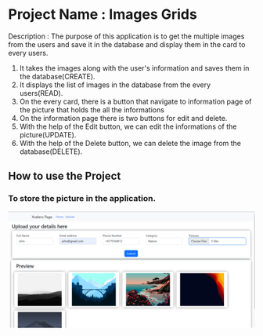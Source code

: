 # Project Name : Images Grids

Description : The purpose of this application is to get the multiple images from the users and save it in the database and display them in the card to every users.

1. It takes the images along with the user's information and saves them in the database(CREATE).
2. It displays the list of images in the database from the every users(READ).
3. On the every card, there is a button that navigate to information page of the picture that holds the all the informations
4. On the information page there is two buttons for edit and delete.
5. With the help of the Edit button, we can edit the informations of the picture(UPDATE).
6. With the help of the Delete button, we can delete the image from the database(DELETE).

## How to use the Project

### To store the picture in the application.

<img src ="/snaps/save multiple images.PNG">
